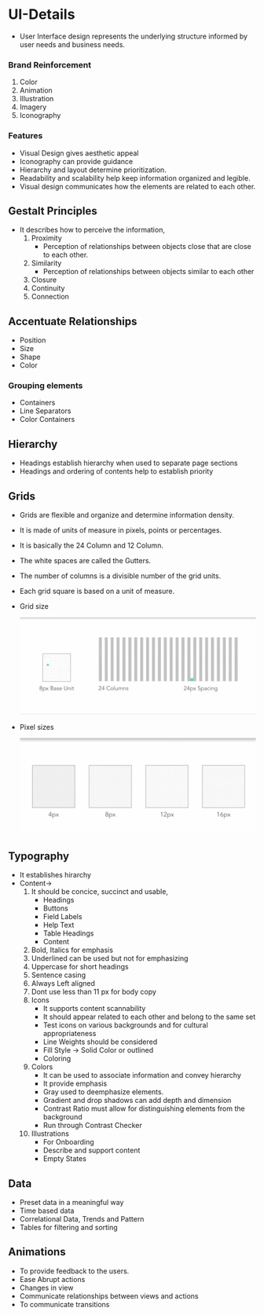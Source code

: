 # UI-Details

- User Interface design represents the underlying structure informed by user needs and business needs.

### Brand Reinforcement

1. Color
2. Animation
3. Illustration
4. Imagery
5. Iconography

### Features

- Visual Design gives aesthetic appeal
- Iconography can provide guidance
- Hierarchy and layout determine prioritization.
- Readability and scalability help keep information organized and legible.
- Visual design communicates how the elements are related to each other.

## Gestalt Principles

- It describes how to perceive the information,
    1. Proximity
        - Perception of relationships between objects close that are close to each other.
    2. Similarity
        - Perception of relationships between objects similar to each other
    3. Closure
    4. Continuity
    5. Connection

## Accentuate Relationships

- Position
- Size
- Shape
- Color

### Grouping elements

- Containers
- Line Separators
- Color Containers

## Hierarchy

- Headings establish hierarchy when used to separate page sections
- Headings and ordering of contents help to establish priority

## Grids

- Grids are flexible and organize and determine information density.
- It is made of units of measure in pixels, points or percentages.
- It is basically the 24 Column and 12 Column.
- The white spaces are called the Gutters.
- The number of columns is a divisible number of the grid units.
- Each grid square is based on a unit of measure.
- Grid size

  ![alt text](images/grip_design.PNG)

- Pixel sizes

  ![alt text](images/pixel_sizes.PNG)

## Typography

- It establishes hirarchy
- Content->
    1. It should be concice, succinct and usable,
        - Headings
        - Buttons
        - Field Labels
        - Help Text
        - Table Headings
        - Content
    2. Bold, Italics for emphasis
    3. Underlined can be used but not for emphasizing
    4. Uppercase for short headings
    5. Sentence casing
    6. Always Left aligned
    7. Dont use less than 11 px for body copy
    8. Icons
        - It supports content scannability
        - It should appear related to each other and belong to the same set
        - Test icons on various backgrounds and for cultural appropriateness
        - Line Weights should be considered
        - Fill Style -> Solid Color or outlined
        - Coloring
    9. Colors
        - It can be used to associate information and convey hierarchy
        - It provide emphasis
        - Gray used to deemphasize elements.
        - Gradient and drop shadows can add depth and dimension
        - Contrast Ratio must allow for distinguishing elements from the background
        - Run through Contrast Checker
    10. Illustrations
        - For Onboarding
        - Describe and support content
        - Empty States

## Data

- Preset data in a meaningful way
- Time based data
- Correlational Data, Trends and Pattern
- Tables for filtering and sorting

## Animations

- To provide feedback to the users.
- Ease Abrupt actions
- Changes in view
- Communicate relationships between views and actions
- To communicate transitions 

